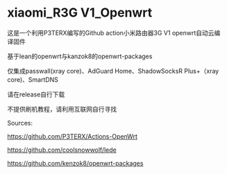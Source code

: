 # xiaomi_R3G V1_Openwrt
这是一个利用P3TERX编写的Github action小米路由器3G V1 openwrt自动云编译固件

基于lean的openwrt与kanzok8的openwrt-packages

仅集成passwall(xray core)、AdGuard Home、ShadowSocksR Plus+（xray core)、SmartDNS

请在release自行下载

不提供刷机教程，请利用互联网自行寻找

Sources:

https://github.com/P3TERX/Actions-OpenWrt

https://github.com/coolsnowwolf/lede

https://github.com/kenzok8/openwrt-packages
